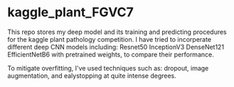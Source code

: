 # kaggle_plant_FGVC7
This repo stores my deep model and its training and predicting procedures for the kaggle plant pathology competition.
I have tried to incorperate different deep CNN models including:
Resnet50
InceptionV3
DenseNet121
EfficientNetB6
with pretrained weights, to compare their performance.

To mitigate overfitting, I've used techniques such as: dropout, image augmentation,
and ealystopping at quite intense degrees.

